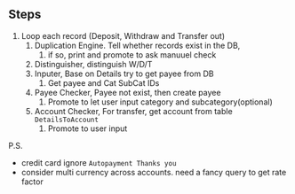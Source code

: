 
## Steps

1. Loop each record (Deposit, Withdraw and Transfer out)
    1. Duplication Engine. Tell whether records exist in the DB, 
       1. if so, print and promote to ask manuuel check
    0. Distinguisher, distinguish W/D/T
    1. Inputer, Base on Details try to get payee from DB 
        1. Get payee and Cat SubCat IDs
    2. Payee Checker, Payee not exist, then create payee
        1. Promote to let user input category and subcategory(optional)
    3. Account Checker, For transfer, get account from table `DetailsToAccount`
        1. Promote to user input
    
P.S.
- credit card ignore `Autopayment Thanks you`
- consider multi currency across accounts. need a fancy query to get rate factor